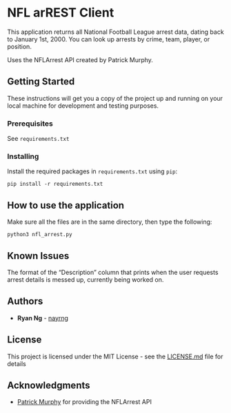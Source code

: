 <h1><a id="NFL_arREST_Client_0"></a>NFL arREST Client</h1>
<p>This application returns all National Football League arrest data, dating back to January 1st, 2000. You can look up arrests by crime, team, player, or position.</p>
<p>Uses the NFLArrest API created by Patrick Murphy.</p>
<h2><a id="Getting_Started_6"></a>Getting Started</h2>
<p>These instructions will get you a copy of the project up and running on your local machine for development and testing purposes.</p>
<h3><a id="Prerequisites_10"></a>Prerequisites</h3>
<p>See <code>requirements.txt</code></p>
<h3><a id="Installing_14"></a>Installing</h3>
<p>Install the required packages in <code>requirements.txt</code> using <code>pip</code>:</p>
<pre><code>pip install -r requirements.txt
</code></pre>
<h2><a id="How_to_use_the_application_22"></a>How to use the application</h2>
<p>Make sure all the files are in the same directory, then type the following:</p>
<pre><code>python3 nfl_arrest.py
</code></pre>
<h2><a id="Known_Issues_30"></a>Known Issues</h2>
<p>The format of the “Description” column that prints when the user requests arrest details is messed up, currently being worked on.</p>
<h2><a id="Authors_34"></a>Authors</h2>
<ul>
<li><strong>Ryan Ng</strong> - <a href="https://github.com/nayrng">nayrng</a></li>
</ul>
<h2><a id="License_38"></a>License</h2>
<p>This project is licensed under the MIT License - see the <a href="https://github.com/nayrng/NFL-arrest-client/blob/master/LICENSE">LICENSE.md</a> file for details</p>
<h2><a id="Acknowledgments_42"></a>Acknowledgments</h2>
<ul>
<li><a href="http://resume.patrickmurphyphoto.com/">Patrick Murphy</a> for providing the NFLArrest API</li>
</ul>

</body></html>

